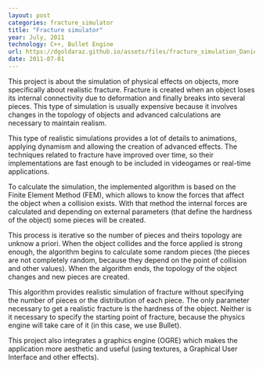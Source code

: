 ```yaml
---
layout: post
categories: fracture_simulator
title: "Fracture simulator"
year: July, 2011
technology: C++, Bullet Engine
url: https://dgoldaraz.github.io/assets/files/fracture_simulation_Daniel_Goldaraz.pdf
date: 2011-07-01
---
```


This project is about the simulation of physical effects on objects, more specifically about realistic fracture. Fracture is created when an object loses its internal connectivity due to deformation and finally breaks into several pieces. This type of simulation is usually expensive because it involves changes in the topology of objects and advanced calculations are necessary to maintain realism.

This type of realistic simulations provides a lot of details to animations, applying dynamism and allowing the creation of advanced effects. The techniques related to fracture have improved over time, so their implementations are fast enough to be included in videogames or real-time applications.

To calculate the simulation, the implemented algorithm is based on the Finite Element Method (FEM), which allows to know the forces that affect the object when a collision exists. With that method the internal forces are calculated and depending on external parameters (that define the hardness of the object) some pieces will be created.

This process is iterative so the number of pieces and theirs topology are unknow a priori. When the object collides and the force applied is strong enough, the algorithm begins to calculate some random pieces (the pieces are not completely random, because they depend on the point of collision and other values). When the algorithm ends, the topology of the object changes and new pieces are created.

This algorithm provides realistic simulation of fracture without specifying the number of pieces or the distribution of each piece. The only parameter necessary to get a realistic fracture is the hardness of the object. Neither is it necessary to specify the starting point of fracture, because the physics engine will take care of it (in this case, we use Bullet).

This project also integrates a graphics engine (OGRE) which makes the application more aesthetic and useful (using textures, a Graphical User Interface and other effects).